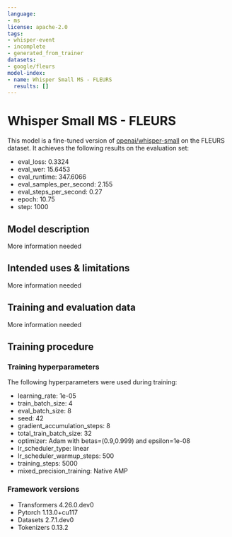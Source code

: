 ```yaml
---
language:
- ms
license: apache-2.0
tags:
- whisper-event
- incomplete
- generated_from_trainer
datasets:
- google/fleurs
model-index:
- name: Whisper Small MS - FLEURS
  results: []
---
```


<!-- This model card has been generated automatically according to the information the Trainer had access to. You
should probably proofread and complete it, then remove this comment. -->

# Whisper Small MS - FLEURS

This model is a fine-tuned version of [openai/whisper-small](https://huggingface.co/openai/whisper-small) on the FLEURS dataset.
It achieves the following results on the evaluation set:
- eval_loss: 0.3324
- eval_wer: 15.6453
- eval_runtime: 347.6066
- eval_samples_per_second: 2.155
- eval_steps_per_second: 0.27
- epoch: 10.75
- step: 1000

## Model description

More information needed

## Intended uses & limitations

More information needed

## Training and evaluation data

More information needed

## Training procedure

### Training hyperparameters

The following hyperparameters were used during training:
- learning_rate: 1e-05
- train_batch_size: 4
- eval_batch_size: 8
- seed: 42
- gradient_accumulation_steps: 8
- total_train_batch_size: 32
- optimizer: Adam with betas=(0.9,0.999) and epsilon=1e-08
- lr_scheduler_type: linear
- lr_scheduler_warmup_steps: 500
- training_steps: 5000
- mixed_precision_training: Native AMP

### Framework versions

- Transformers 4.26.0.dev0
- Pytorch 1.13.0+cu117
- Datasets 2.7.1.dev0
- Tokenizers 0.13.2

